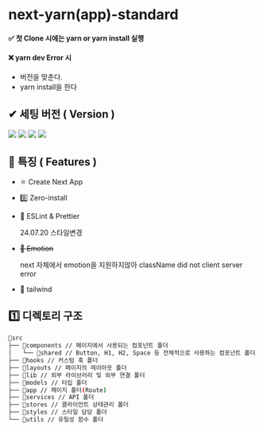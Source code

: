 # next-yarn(app)-standard

#### ✅ 첫 Clone 시에는 yarn or yarn install 실행

#### ❌ yarn dev Error 시

- 버전을 맞춘다.
- yarn install을 한다

## ✔ 세팅 버전 ( Version )

<img src="https://img.shields.io/badge/Node.js 20.12.1-339933?style=for-the-badge&logo=Node.js&logoColor=white">
<img src="https://img.shields.io/badge/Yarn 4.3.1-346?style=for-the-badge&logo=yarn&logoColor=blue">
<img src="https://img.shields.io/badge/React 18.2.0-white?style=for-the-badge&logo=react&logoColor=blue">
<img src="https://img.shields.io/badge/Next 14.2.4-000000?style=for-the-badge&logo=next.js&logoColor=white">

## 📖 특징 ( Features )

- ⚛️ Create Next App
- 0️⃣ Zero-install
- 💢 ESLint & Prettier

  24.07.20 스타일변경

- ~~🎨 Emotion~~

  next 자체에서 emotion을 지원하지않아 className did not client server error

- 🎨 tailwind

## 1️⃣ 디렉토리 구조

```bash
📂src
├── 📂components // 페이지에서 사용되는 컴포넌트 폴더
│   └── 📃shared // Button, H1, H2, Space 등 전체적으로 사용하는 컴포넌트 폴더
├── 📂hooks // 커스텀 훅 폴더
├── 📂layouts // 페이지의 레이아웃 폴더
├── 📂lib // 외부 라이브러리 및 외부 연결 폴더
├── 📂models // 타입 폴더
├── 📂app // 페이지 폴더(Route)
├── 📂services // API 폴더
├── 📂stores // 클라이언트 상태관리 폴더
├── 📂styles // 스타일 담당 폴더
└── 📂utils // 유틸성 함수 폴더
```
